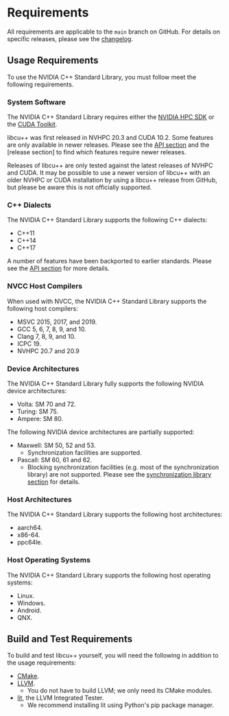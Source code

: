 # Requirements

All requirements are applicable to the `main` branch on GitHub.
For details on specific releases, please see the [changelog].

## Usage Requirements

To use the NVIDIA C++ Standard Library, you must follow meet the following
  requirements.

### System Software

The NVIDIA C++ Standard Library requires either the [NVIDIA HPC SDK] or the
  [CUDA Toolkit].

libcu++ was first released in NVHPC 20.3 and CUDA 10.2.
Some features are only available in newer releases.
Please see the [API section] and the [release section] to find which features
  require newer releases.

Releases of libcu++ are only tested against the latest releases of NVHPC and
  CUDA.
It may be possible to use a newer version of libcu++ with an older NVHPC or
  CUDA installation by using a libcu++ release from GitHub, but please be aware
  this is not officially supported.

### C++ Dialects

The NVIDIA C++ Standard Library supports the following C++ dialects:

- C++11
- C++14
- C++17

A number of features have been backported to earlier standards.
Please see the [API section] for more details.

### NVCC Host Compilers

When used with NVCC, the NVIDIA C++ Standard Library supports the following host
  compilers:

- MSVC 2015, 2017, and 2019.
- GCC 5, 6, 7, 8, 9, and 10.
- Clang 7, 8, 9, and 10.
- ICPC 19.
- NVHPC 20.7 and 20.9

### Device Architectures

The NVIDIA C++ Standard Library fully supports the following NVIDIA device
  architectures:

- Volta: SM 70 and 72.
- Turing: SM 75.
- Ampere: SM 80.

The following NVIDIA device architectures are partially supported:

- Maxwell: SM 50, 52 and 53.
    - Synchronization facilities are supported.
- Pascall: SM 60, 61 and 62.
    - Blocking synchronization facilities (e.g. most of the synchronization
          library) are not supported.
        Please see the [synchronization library section] for details.

### Host Architectures

The NVIDIA C++ Standard Library supports the following host architectures:

- aarch64.
- x86-64.
- ppc64le.

### Host Operating Systems

The NVIDIA C++ Standard Library supports the following host operating systems:

- Linux.
- Windows.
- Android.
- QNX.

## Build and Test Requirements

To build and test libcu++ yourself, you will need the following in addition to
  the usage requirements:

- [CMake].
- [LLVM].
  - You do not have to build LLVM; we only need its CMake modules.
- [lit], the LLVM Integrated Tester.
  - We recommend installing lit using Python's pip package manager.


[API section]: ./api.md
[synchronization library section]: https://nvidia.github.io/libcudacxx/api/synchronization_library.html
[changelog]: ./releases/changelog.md

[NVIDIA HPC SDK]: https://developer.nvidia.com/hpc-sdk
[CUDA Toolkit]: https://developer.nvidia.com/cuda-toolkit

[CMake]: https://cmake.org
[LLVM]: https://github.com/llvm
[lit]: https://pypi.org/project/lit/
